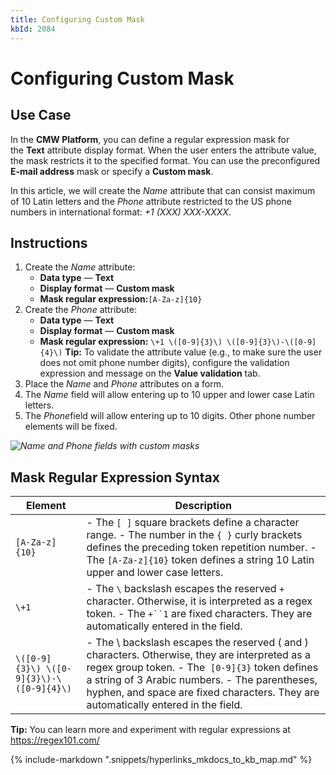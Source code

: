 ```yaml
---
title: Configuring Custom Mask
kbId: 2084
---
```



# Configuring Custom Mask

## Use Case

In the **CMW Platform**, you can define a regular expression mask for the **Text** attribute display format. When the user enters the attribute value, the mask restricts it to the specified format. You can use the preconfigured **E-mail address** mask or specify a **Custom mask**.

In this article, we will create the *Name* attribute that can consist maximum of 10 Latin letters and the *Phone* attribute restricted to the US phone numbers in international format: *+1 (XXX) XXX-XXXX*.

## Instructions

1. Create the *Name* attribute:
   - **Data type** — **Text**
   - **Display format** — **Custom mask**
   - **Mask regular expression:**`[A-Za-z]{10}`
2. Create the *Phone* attribute:
   - **Data type** — **Text**
   - **Display format** — **Custom mask**
   - **Mask regular expression:** `\+1 \([0-9]{3}\) \([0-9]{3}\)-\([0-9]{4}\)`
     **Tip:** To validate the attribute value (e.g., to make sure the user does not omit phone number digits), configure the validation expression and message on the **Value validation** tab.
3. Place the *Name* and *Phone* attributes on a form.
4. The *Name* field will allow entering up to 10 upper and lower case Latin letters.
5. The *Phone*field will allow entering up to 10 digits. Other phone number elements will be fixed.

_![Name and Phone fields with custom masks](https://kb.cmwlab.com/assets/img_643ec6f918a6d.png)_

## Mask Regular Expression Syntax

| Element | Description |
| --- | --- |
| `[A-Za-z]{10}` | - The `[ ]` square brackets define a character range. - The number in the `{ }` curly brackets defines the preceding token repetition number. - The `[A-Za-z]{10}` token defines a string 10 Latin upper and lower case letters. |
| `\+1` | - The `\` backslash escapes the reserved `+` character. Otherwise, it is interpreted as a regex token. - The `+``1` are fixed characters. They are automatically entered in the field. |
| `\([0-9]{3}\) \([0-9]{3}\)-\([0-9]{4}\)` | - The \ backslash escapes the reserved ( and ) characters. Otherwise, they are interpreted as a regex group token. - The  `[0-9]{3}` token defines a string of 3 Arabic numbers. - The parentheses, hyphen, and space are fixed characters. They are automatically entered in the field. |

**Tip:** You can learn more and experiment with regular expressions at <https://regex101.com/>

{% include-markdown ".snippets/hyperlinks_mkdocs_to_kb_map.md" %}
